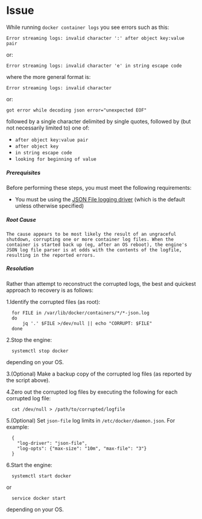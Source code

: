# Issue

While running `docker container logs` you see errors such as this:

    Error streaming logs: invalid character ':' after object key:value pair

or:

    Error streaming logs: invalid character 'e' in string escape code

where the more general format is:

    Error streaming logs: invalid character

or:

    got error while decoding json error="unexpected EOF"

followed by a single character delimited by single quotes, followed by (but not necessarily limited to) one of:

- `after object key:value pair`
- `after object key`
- `in string escape code`
- `looking for beginning of value`

##### Prerequisites

Before performing these steps, you must meet the following requirements:

- You must be using the [JSON File logging driver](https://docs.docker.com/config/containers/logging/json-file/) (which is the default unless otherwise specified)

##### Root Cause

`The cause appears to be most likely the result of an ungraceful shutdown, corrupting one or more container log files. When the container is started back up (eg, after an OS reboot), the engine's JSON log file parser is at odds with the contents of the logfile, resulting in the reported errors.`

##### Resolution

Rather than attempt to reconstruct the corrupted logs, the best and quickest approach to recovery is as follows:

1.Identify the corrupted files (as root):

      for FILE in /var/lib/docker/containers/*/*-json.log
      do
          jq '.' $FILE >/dev/null || echo "CORRUPT: $FILE"
      done

2.Stop the engine:

      systemctl stop docker

depending on your OS.

3.(Optional) Make a backup copy of the corrupted log files (as reported by the script above).

4.Zero out the corrupted log files by executing the following for each corrupted log file:

      cat /dev/null > /path/to/corrupted/logfile

5.(Optional) Set `json-file` log limits in `/etc/docker/daemon.json`. For example:

      {
        "log-driver": "json-file",
        "log-opts": {"max-size": "10m", "max-file": "3"}
      }

6.Start the engine:

      systemctl start docker

or

      service docker start

depending on your OS.
